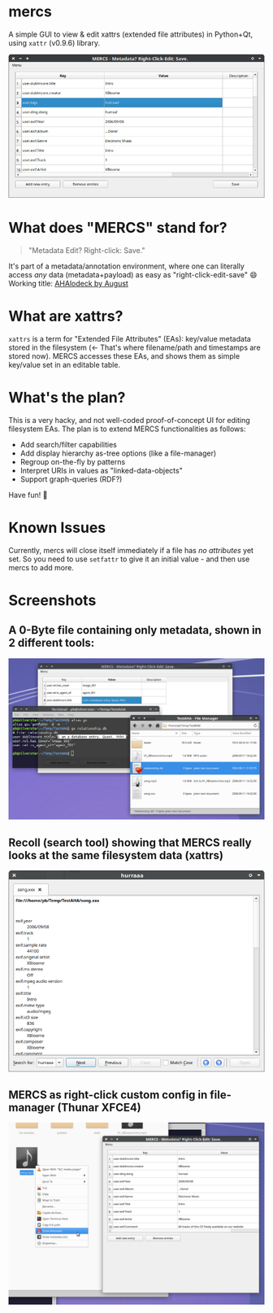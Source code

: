 # mercs

A simple GUI to view &amp; edit xattrs (extended file attributes) in Python+Qt, using `xattr` (v0.9.6) library.

![MERCS GUI showing a 0-Byte xattrs-only file on ext4 (Xubuntu Linux)](res/mercs-xattr_0byte.png)


# What does "MERCS" stand for?

> "Metadata Edit? Right-click: Save."

It's part of a metadata/annotation environment, where one can literally access *any* data (metadata+payload) as easy as "right-click-edit-save" 😄
Working title: [AHAlodeck by August](https://github.com/ArkThis/AHAlodeck)


# What are xattrs?

`xattrs` is a term for "Extended File Attributes" (EAs): key/value metadata stored in the filesystem (<- That's where filename/path and timestamps are stored now).
MERCS accesses these EAs, and shows them as simple key/value set in an editable table.


# What's the plan?

This is a very hacky, and not well-coded proof-of-concept UI for editing filesystem EAs.
The plan is to extend MERCS functionalities as follows:

  * Add search/filter capabilities
  * Add display hierarchy as-tree options (like a file-manager)
  * Regroup on-the-fly by patterns
  * Interpret URIs in values as "linked-data-objects"
  * Support graph-queries (RDF?)

Have fun! 🍰


# Known Issues

Currently, mercs will close itself immediately if a file has *no attributes* yet set.
So you need to use `setfattr` to give it an initial value - and then use mercs to add more.


# Screenshots

## A 0-Byte file containing only metadata, shown in 2 different tools:
![A 0-Byte file containing only metadata, shown in 2 different tools.](res/0byte-db_entry.png)

## Recoll (search tool) showing that MERCS really looks at the same filesystem data (xattrs)
![Recoll (search tool) showing that MERCS really looks at the same filesystem data (xattrs)](res/recoll-xattr_exif_copy.png)

## MERCS as right-click custom config in file-manager (Thunar XFCE4)
![MERCS as right-click custom config in Thunar (XFCE4)](res/pyQtThunar-rightclickedit-metadata.png)
